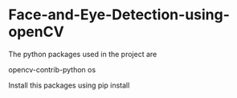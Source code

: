 # Face-and-Eye-Detection-using-openCV

The python packages used in the project are

opencv-contrib-python
os

Install this packages using pip install
